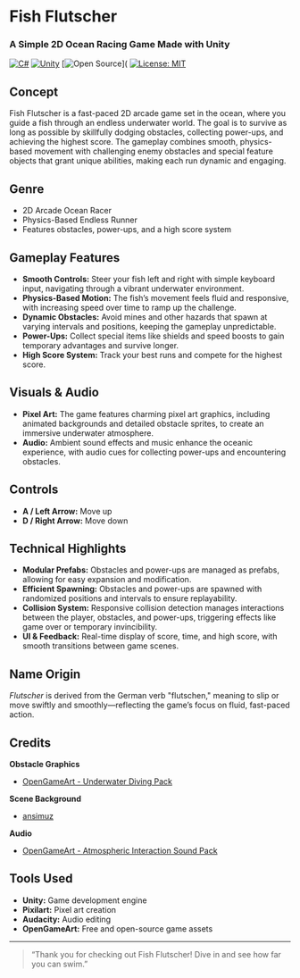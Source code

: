 # Fish Flutscher

### A Simple 2D Ocean Racing Game Made with Unity

[![C#](https://img.shields.io/badge/C%23-8.0%2B-blue)](https://docs.microsoft.com/en-us/dotnet/csharp/)
[![Unity](https://img.shields.io/badge/Unity-2021.3.24f1-blue)](https://unity.com/releases/editor/whats-new/2021.3.24)
[![Open Source](https://img.shields.io/badge/Open%20Source-Yes-green)](
[![License: MIT](https://img.shields.io/badge/License-MIT-yellow.svg)](https://opensource.org/licenses/MIT)

## Concept

Fish Flutscher is a fast-paced 2D arcade game set in the ocean, where you guide a fish through an endless underwater world. The goal is to survive as long as possible by skillfully dodging obstacles, collecting power-ups, and achieving the highest score. The gameplay combines smooth, physics-based movement with challenging enemy obstacles and special feature objects that grant unique abilities, making each run dynamic and engaging.

## Genre

- 2D Arcade Ocean Racer  
- Physics-Based Endless Runner  
- Features obstacles, power-ups, and a high score system

## Gameplay Features

- **Smooth Controls:** Steer your fish left and right with simple keyboard input, navigating through a vibrant underwater environment.
- **Physics-Based Motion:** The fish’s movement feels fluid and responsive, with increasing speed over time to ramp up the challenge.
- **Dynamic Obstacles:** Avoid mines and other hazards that spawn at varying intervals and positions, keeping the gameplay unpredictable.
- **Power-Ups:** Collect special items like shields and speed boosts to gain temporary advantages and survive longer.
- **High Score System:** Track your best runs and compete for the highest score.

## Visuals & Audio

- **Pixel Art:** The game features charming pixel art graphics, including animated backgrounds and detailed obstacle sprites, to create an immersive underwater atmosphere.
- **Audio:** Ambient sound effects and music enhance the oceanic experience, with audio cues for collecting power-ups and encountering obstacles.

## Controls

- **A / Left Arrow:** Move up
- **D / Right Arrow:** Move down

## Technical Highlights

- **Modular Prefabs:** Obstacles and power-ups are managed as prefabs, allowing for easy expansion and modification.
- **Efficient Spawning:** Obstacles and power-ups are spawned with randomized positions and intervals to ensure replayability.
- **Collision System:** Responsive collision detection manages interactions between the player, obstacles, and power-ups, triggering effects like game over or temporary invincibility.
- **UI & Feedback:** Real-time display of score, time, and high score, with smooth transitions between game scenes.

## Name Origin

*Flutscher* is derived from the German verb "flutschen," meaning to slip or move swiftly and smoothly—reflecting the game’s focus on fluid, fast-paced action.

## Credits

**Obstacle Graphics**  
- [OpenGameArt - Underwater Diving Pack](opengameart.org/content/underwater-diving-pack)

**Scene Background**  
- [ansimuz](www.patreon.com/ansimuz)

**Audio**  
- [OpenGameArt - Atmospheric Interaction Sound Pack](opengameart.org/content/atmospheric-interaction-sound-pack)

## Tools Used

- **Unity:** Game development engine
- **Pixilart:** Pixel art creation
- **Audacity:** Audio editing
- **OpenGameArt:** Free and open-source game assets

---

> “Thank you for checking out Fish Flutscher! Dive in and see how far you can swim.”